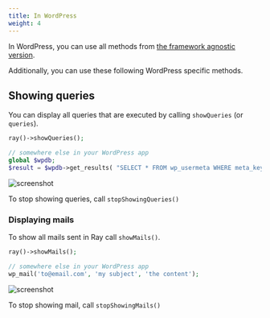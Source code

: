 ```yaml
---
title: In WordPress
weight: 4
---
```


In WordPress, you can use all methods from [the framework agnostic version](/docs/ray/v1/usage/in-a-framework-agnostic-project).

Additionally, you can use these following WordPress specific methods.

## Showing queries

You can display all queries that are executed by calling `showQueries` (or `queries`).

```php
ray()->showQueries();

// somewhere else in your WordPress app
global $wpdb;
$result = $wpdb->get_results( "SELECT * FROM wp_usermeta WHERE meta_key = 'points' AND user_id = '1'");
```

![screenshot](/docs/ray/v1/images/wordpress-queries.png)

To stop showing queries, call `stopShowingQueries()`

### Displaying mails

To show all mails sent in Ray call `showMails()`.

```php
ray()->showMails();

// somewhere else in your WordPress app
wp_mail('to@email.com', 'my subject', 'the content');
```

![screenshot](/docs/ray/v1/images/wordpress-mail.jpg)


To stop showing mail, call `stopShowingMails()`
